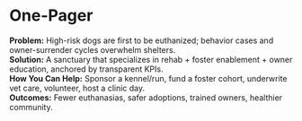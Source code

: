 # One-Pager

**Problem:** High-risk dogs are first to be euthanized; behavior cases and owner-surrender cycles overwhelm shelters.  
**Solution:** A sanctuary that specializes in rehab + foster enablement + owner education, anchored by transparent KPIs.  
**How You Can Help:** Sponsor a kennel/run, fund a foster cohort, underwrite vet care, volunteer, host a clinic day.  
**Outcomes:** Fewer euthanasias, safer adoptions, trained owners, healthier community.

